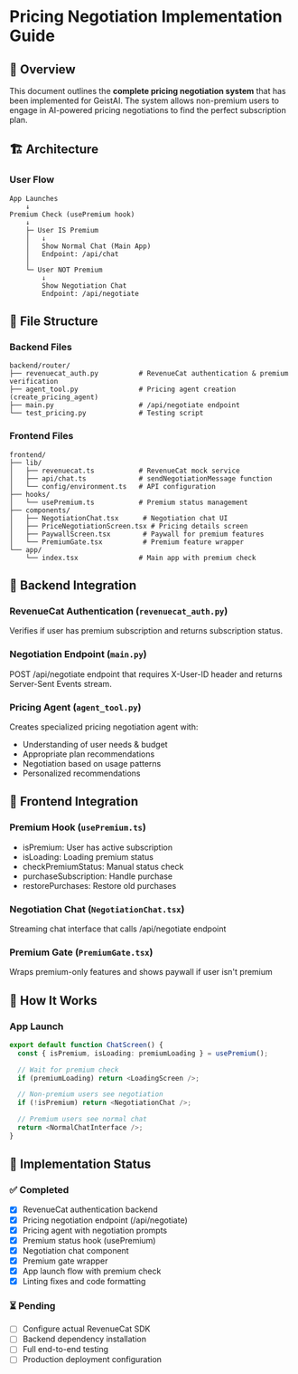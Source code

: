 # Pricing Negotiation Implementation Guide

## 🎯 Overview

This document outlines the **complete pricing negotiation system** that has been implemented for GeistAI. The system allows non-premium users to engage in AI-powered pricing negotiations to find the perfect subscription plan.

## 🏗️ Architecture

### User Flow

```
App Launches
    ↓
Premium Check (usePremium hook)
    ↓
    ├─ User IS Premium
    │   ↓
    │   Show Normal Chat (Main App)
    │   Endpoint: /api/chat
    │
    └─ User NOT Premium
        ↓
        Show Negotiation Chat
        Endpoint: /api/negotiate
```

## 📁 File Structure

### Backend Files

```
backend/router/
├── revenuecat_auth.py          # RevenueCat authentication & premium verification
├── agent_tool.py               # Pricing agent creation (create_pricing_agent)
├── main.py                     # /api/negotiate endpoint
└── test_pricing.py             # Testing script
```

### Frontend Files

```
frontend/
├── lib/
│   ├── revenuecat.ts           # RevenueCat mock service
│   ├── api/chat.ts             # sendNegotiationMessage function
│   └── config/environment.ts   # API configuration
├── hooks/
│   └── usePremium.ts           # Premium status management
├── components/
│   ├── NegotiationChat.tsx      # Negotiation chat UI
│   ├── PriceNegotiationScreen.tsx # Pricing details screen
│   ├── PaywallScreen.tsx        # Paywall for premium features
│   └── PremiumGate.tsx          # Premium feature wrapper
└── app/
    └── index.tsx               # Main app with premium check
```

## 🔌 Backend Integration

### RevenueCat Authentication (`revenuecat_auth.py`)

Verifies if user has premium subscription and returns subscription status.

### Negotiation Endpoint (`main.py`)

POST /api/negotiate endpoint that requires X-User-ID header and returns Server-Sent Events stream.

### Pricing Agent (`agent_tool.py`)

Creates specialized pricing negotiation agent with:

- Understanding of user needs & budget
- Appropriate plan recommendations
- Negotiation based on usage patterns
- Personalized recommendations

## 🎨 Frontend Integration

### Premium Hook (`usePremium.ts`)

- isPremium: User has active subscription
- isLoading: Loading premium status
- checkPremiumStatus: Manual status check
- purchaseSubscription: Handle purchase
- restorePurchases: Restore old purchases

### Negotiation Chat (`NegotiationChat.tsx`)

Streaming chat interface that calls /api/negotiate endpoint

### Premium Gate (`PremiumGate.tsx`)

Wraps premium-only features and shows paywall if user isn't premium

## 🚀 How It Works

### App Launch

```typescript
export default function ChatScreen() {
  const { isPremium, isLoading: premiumLoading } = usePremium();

  // Wait for premium check
  if (premiumLoading) return <LoadingScreen />;

  // Non-premium users see negotiation
  if (!isPremium) return <NegotiationChat />;

  // Premium users see normal chat
  return <NormalChatInterface />;
}
```

## 📝 Implementation Status

### ✅ Completed

- [x] RevenueCat authentication backend
- [x] Pricing negotiation endpoint (/api/negotiate)
- [x] Pricing agent with negotiation prompts
- [x] Premium status hook (usePremium)
- [x] Negotiation chat component
- [x] Premium gate wrapper
- [x] App launch flow with premium check
- [x] Linting fixes and code formatting

### ⏳ Pending

- [ ] Configure actual RevenueCat SDK
- [ ] Backend dependency installation
- [ ] Full end-to-end testing
- [ ] Production deployment configuration
